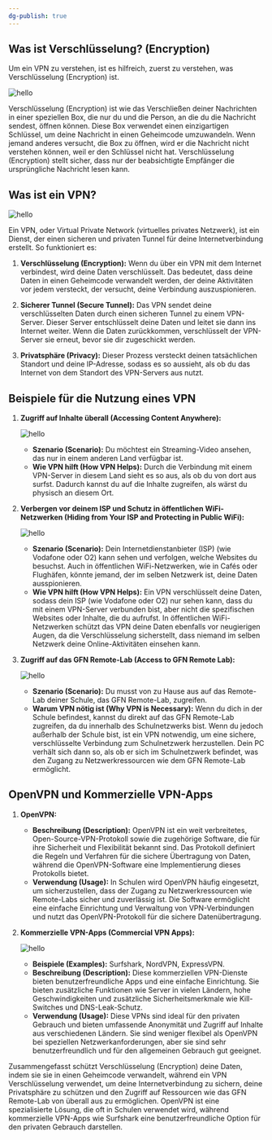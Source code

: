 ```yaml
---
dg-publish: true
---
```


## Was ist Verschlüsselung? (Encryption)

Um ein VPN zu verstehen, ist es hilfreich, zuerst zu verstehen, was Verschlüsselung (Encryption) ist.

![hello](/how-encryption-works.png)

Verschlüsselung (Encryption) ist wie das Verschließen deiner Nachrichten in einer speziellen Box, die nur du und die Person, an die du die Nachricht sendest, öffnen können. Diese Box verwendet einen einzigartigen Schlüssel, um deine Nachricht in einen Geheimcode umzuwandeln. Wenn jemand anderes versucht, die Box zu öffnen, wird er die Nachricht nicht verstehen können, weil er den Schlüssel nicht hat. Verschlüsselung (Encryption) stellt sicher, dass nur der beabsichtigte Empfänger die ursprüngliche Nachricht lesen kann.

## Was ist ein VPN?

![hello](/a5E60vL_700bwp.png)

Ein VPN, oder Virtual Private Network (virtuelles privates Netzwerk), ist ein Dienst, der einen sicheren und privaten Tunnel für deine Internetverbindung erstellt. So funktioniert es:

1. **Verschlüsselung (Encryption):** Wenn du über ein VPN mit dem Internet verbindest, wird deine Daten verschlüsselt. Das bedeutet, dass deine Daten in einen Geheimcode verwandelt werden, der deine Aktivitäten vor jedem versteckt, der versucht, deine Verbindung auszuspionieren.

2. **Sicherer Tunnel (Secure Tunnel):** Das VPN sendet deine verschlüsselten Daten durch einen sicheren Tunnel zu einem VPN-Server. Dieser Server entschlüsselt deine Daten und leitet sie dann ins Internet weiter. Wenn die Daten zurückkommen, verschlüsselt der VPN-Server sie erneut, bevor sie dir zugeschickt werden.

3. **Privatsphäre (Privacy):** Dieser Prozess versteckt deinen tatsächlichen Standort und deine IP-Adresse, sodass es so aussieht, als ob du das Internet von dem Standort des VPN-Servers aus nutzt.

## Beispiele für die Nutzung eines VPN

1. **Zugriff auf Inhalte überall (Accessing Content Anywhere):**

   ![hello](/eu13.png)

   - **Szenario (Scenario):** Du möchtest ein Streaming-Video ansehen, das nur in einem anderen Land verfügbar ist.
   - **Wie VPN hilft (How VPN Helps):** Durch die Verbindung mit einem VPN-Server in diesem Land sieht es so aus, als ob du von dort aus surfst. Dadurch kannst du auf die Inhalte zugreifen, als wärst du physisch an diesem Ort.

2. **Verbergen vor deinem ISP und Schutz in öffentlichen WiFi-Netzwerken (Hiding from Your ISP and Protecting in Public WiFi):**

   ![hello](/anon.jpeg)

   - **Szenario (Scenario):** Dein Internetdienstanbieter (ISP) (wie Vodafone oder O2) kann sehen und verfolgen, welche Websites du besuchst. Auch in öffentlichen WiFi-Netzwerken, wie in Cafés oder Flughäfen, könnte jemand, der im selben Netzwerk ist, deine Daten ausspionieren.
   - **Wie VPN hilft (How VPN Helps):** Ein VPN verschlüsselt deine Daten, sodass dein ISP (wie Vodafone oder O2) nur sehen kann, dass du mit einem VPN-Server verbunden bist, aber nicht die spezifischen Websites oder Inhalte, die du aufrufst. In öffentlichen WiFi-Netzwerken schützt das VPN deine Daten ebenfalls vor neugierigen Augen, da die Verschlüsselung sicherstellt, dass niemand im selben Netzwerk deine Online-Aktivitäten einsehen kann.

3. **Zugriff auf das GFN Remote-Lab (Access to GFN Remote Lab):**

   ![hello](/tunnelGFN.png)

   - **Szenario (Scenario):** Du musst von zu Hause aus auf das Remote-Lab deiner Schule, das GFN Remote-Lab, zugreifen.
   - **Warum VPN nötig ist (Why VPN is Necessary):** Wenn du dich in der Schule befindest, kannst du direkt auf das GFN Remote-Lab zugreifen, da du innerhalb des Schulnetzwerks bist. Wenn du jedoch außerhalb der Schule bist, ist ein VPN notwendig, um eine sichere, verschlüsselte Verbindung zum Schulnetzwerk herzustellen. Dein PC verhält sich dann so, als ob er sich im Schulnetzwerk befindet, was den Zugang zu Netzwerkressourcen wie dem GFN Remote-Lab ermöglicht.

## OpenVPN und Kommerzielle VPN-Apps

1. **OpenVPN:**

   - **Beschreibung (Description):** OpenVPN ist ein weit verbreitetes, Open-Source-VPN-Protokoll sowie die zugehörige Software, die für ihre Sicherheit und Flexibilität bekannt sind. Das Protokoll definiert die Regeln und Verfahren für die sichere Übertragung von Daten, während die OpenVPN-Software eine Implementierung dieses Protokolls bietet.
   - **Verwendung (Usage):** In Schulen wird OpenVPN häufig eingesetzt, um sicherzustellen, dass der Zugang zu Netzwerkressourcen wie Remote-Labs sicher und zuverlässig ist. Die Software ermöglicht eine einfache Einrichtung und Verwaltung von VPN-Verbindungen und nutzt das OpenVPN-Protokoll für die sichere Datenübertragung.

2. **Kommerzielle VPN-Apps (Commercial VPN Apps):**

   ![hello](/commvpn.jpg)

   - **Beispiele (Examples):** Surfshark, NordVPN, ExpressVPN.
   - **Beschreibung (Description):** Diese kommerziellen VPN-Dienste bieten benutzerfreundliche Apps und eine einfache Einrichtung. Sie bieten zusätzliche Funktionen wie Server in vielen Ländern, hohe Geschwindigkeiten und zusätzliche Sicherheitsmerkmale wie Kill-Switches und DNS-Leak-Schutz.
   - **Verwendung (Usage):** Diese VPNs sind ideal für den privaten Gebrauch und bieten umfassende Anonymität und Zugriff auf Inhalte aus verschiedenen Ländern. Sie sind weniger flexibel als OpenVPN bei speziellen Netzwerkanforderungen, aber sie sind sehr benutzerfreundlich und für den allgemeinen Gebrauch gut geeignet.

Zusammengefasst schützt Verschlüsselung (Encryption) deine Daten, indem sie sie in einen Geheimcode verwandelt, während ein VPN Verschlüsselung verwendet, um deine Internetverbindung zu sichern, deine Privatsphäre zu schützen und den Zugriff auf Ressourcen wie das GFN Remote-Lab von überall aus zu ermöglichen. OpenVPN ist eine spezialisierte Lösung, die oft in Schulen verwendet wird, während kommerzielle VPN-Apps wie Surfshark eine benutzerfreundliche Option für den privaten Gebrauch darstellen.
